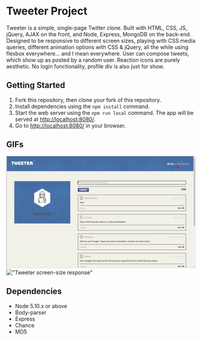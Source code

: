 # Tweeter Project

Tweeter is a simple, single-page Twitter clone. Built with HTML, CSS, JS, jQuery, AJAX on the front, and Node, Express, MongoDB on the back-end.
Designed to be responsive to different screen sizes, playing with CSS media queries, different animation options with CSS & jQuery, all the while using flexbox everywhere... and I mean everywhere.
User can compose tweets, which show up as posted by a random user. Reaction icons are purely aesthetic. No login functionality, profile div is also just for show.

## Getting Started

1. Fork this repository, then clone your fork of this repository.
2. Install dependencies using the `npm install` command.
3. Start the web server using the `npm run local` command. The app will be served at <http://localhost:8080/>.
4. Go to <http://localhost:8080/> in your browser.

## GIFs

!["Tweeter demo"](https://github.com/mcken-vince/tweeter/blob/master/docs/tweeter-demo.gif)
!["Tweeter screen-size response"](https://github.com/mcken-vince/tweeter/blob/master/docs/tweeter-responsive-demo.gif)

## Dependencies

- Node 5.10.x or above
- Body-parser
- Express
- Chance
- MD5